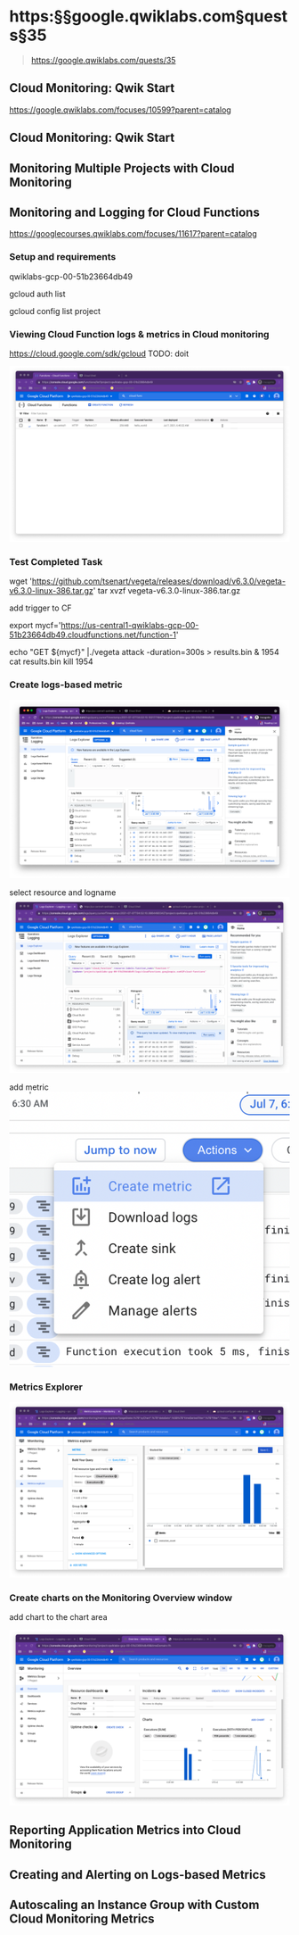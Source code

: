 # https:§§google.qwiklabs.com§quests§35
> https://google.qwiklabs.com/quests/35


## Cloud Monitoring: Qwik Start

https://google.qwiklabs.com/focuses/10599?parent=catalog

## Cloud Monitoring: Qwik Start


## Monitoring Multiple Projects with Cloud Monitoring

## Monitoring and Logging for Cloud Functions

https://googlecourses.qwiklabs.com/focuses/11617?parent=catalog

### Setup and requirements

qwiklabs-gcp-00-51b23664db49

gcloud auth list

gcloud config list project

### Viewing Cloud Function logs & metrics in Cloud monitoring

https://cloud.google.com/sdk/gcloud
TODO: doit 

![](2021-07-07-06-40-41.png)

### Test Completed Task

wget 'https://github.com/tsenart/vegeta/releases/download/v6.3.0/vegeta-v6.3.0-linux-386.tar.gz'
tar xvzf vegeta-v6.3.0-linux-386.tar.gz

add trigger to CF

export mycf='https://us-central1-qwiklabs-gcp-00-51b23664db49.cloudfunctions.net/function-1'

echo "GET ${mycf}" |./vegeta attack -duration=300s > results.bin &
1954
cat results.bin
kill 1954

### Create logs-based metric

![](2021-07-07-06-52-41.png)

select resource and logname
![](2021-07-07-06-55-21.png)

add metric 
![](2021-07-07-06-57-35.png)

### Metrics Explorer

![](2021-07-07-07-00-43.png)

### Create charts on the Monitoring Overview window

add chart to  the chart area

![](2021-07-07-07-05-31.png)

## Reporting Application Metrics into Cloud Monitoring

## Creating and Alerting on Logs-based Metrics

## Autoscaling an Instance Group with Custom Cloud Monitoring Metrics
